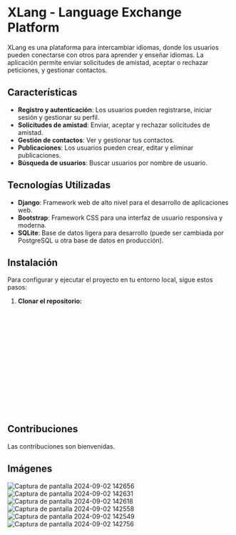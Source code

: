 # XLang - Language Exchange Platform

XLang es una plataforma para intercambiar idiomas, donde los usuarios pueden conectarse con otros para aprender y enseñar idiomas. La aplicación permite enviar solicitudes de amistad, aceptar o rechazar peticiones, y gestionar contactos.

## Características

- **Registro y autenticación**: Los usuarios pueden registrarse, iniciar sesión y gestionar su perfil.
- **Solicitudes de amistad**: Enviar, aceptar y rechazar solicitudes de amistad.
- **Gestión de contactos**: Ver y gestionar tus contactos.
- **Publicaciones**: Los usuarios pueden crear, editar y eliminar publicaciones.
- **Búsqueda de usuarios**: Buscar usuarios por nombre de usuario.

## Tecnologías Utilizadas

- **Django**: Framework web de alto nivel para el desarrollo de aplicaciones web.
- **Bootstrap**: Framework CSS para una interfaz de usuario responsiva y moderna.
- **SQLite**: Base de datos ligera para desarrollo (puede ser cambiada por PostgreSQL u otra base de datos en producción).

## Instalación

Para configurar y ejecutar el proyecto en tu entorno local, sigue estos pasos:

1. **Clonar el repositorio:**

   ```bash
   git clone https://github.com/yourusername/your-repo-name.git
## Uso
  - **Registrarse y acceder**: Utiliza los formularios de registro e inicio de sesión para crear y acceder a tu cuenta.
  - **Enviar solicitudes de amistad**: Navega al perfil de otro usuario y envíales una solicitud de amistad.
  - **Aceptar o rechazar solicitudes**: Ve a la sección de solicitudes de amistad en tu perfil para gestionar las peticiones recibidas.
  - **Gestionar contactos**: Accede a tu lista de contactos desde el menú principal para ver y administrar tus conexiones.
  
## Contribuciones
  Las contribuciones son bienvenidas.

## Imágenes
![Captura de pantalla 2024-09-02 142656](https://github.com/user-attachments/assets/0ebc32f1-10e5-4772-8b89-961e2ad96fdf)
![Captura de pantalla 2024-09-02 142631](https://github.com/user-attachments/assets/b4717b83-6475-48b9-bcb3-e0e46ece0ca0)
![Captura de pantalla 2024-09-02 142618](https://github.com/user-attachments/assets/b78d2201-1e77-412f-9fb2-980636e0386a)
![Captura de pantalla 2024-09-02 142558](https://github.com/user-attachments/assets/b787a273-d56d-4c7a-b825-b86b94a3f6e2)
![Captura de pantalla 2024-09-02 142549](https://github.com/user-attachments/assets/7a4617ea-8ddf-4513-82e2-95387ff551c5)
![Captura de pantalla 2024-09-02 142756](https://github.com/user-attachments/assets/941e937d-9e21-4a08-a3de-1015ee15bd48)
